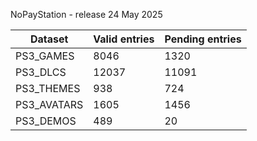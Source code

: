 NoPayStation - release 24 May 2025

|  Dataset  |Valid entries|Pending entries|
|-----------|-------------|---------------|
| PS3_GAMES |     8046    |      1320     |
|  PS3_DLCS |    12037    |     11091     |
| PS3_THEMES|     938     |      724      |
|PS3_AVATARS|     1605    |      1456     |
| PS3_DEMOS |     489     |       20      |